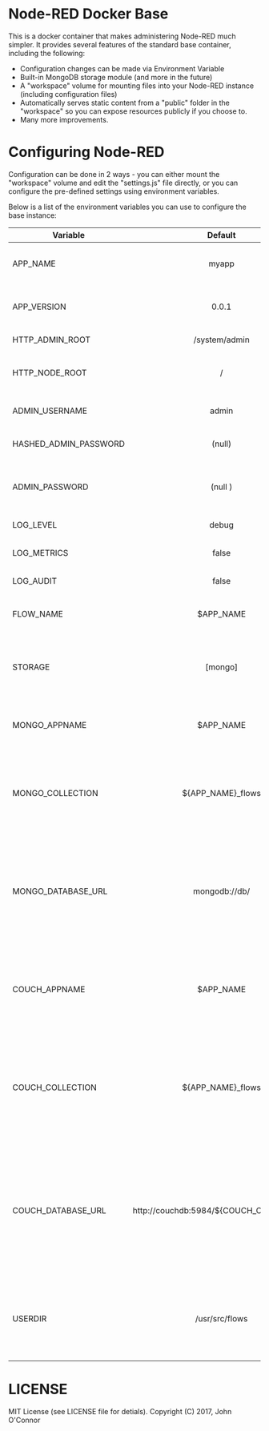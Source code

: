 Node-RED Docker Base
=======
This is a docker container that makes administering Node-RED much simpler.  It provides several features of the standard base container, including the following:
* Configuration changes can be made via Environment Variable
* Built-in MongoDB storage module (and more in the future)
* A "workspace" volume for mounting files into your Node-RED instance (including configuration files)
* Automatically serves static content from a "public" folder in the "workspace" so you can expose resources publicly if you choose to.
* Many more improvements.

# Configuring Node-RED
Configuration can be done in 2 ways - you can either mount the "workspace" volume and edit the "settings.js" file directly, or you can configure the pre-defined settings using environment variables.

Below is a list of the environment variables you can use to configure the base instance:

| Variable  | Default           | Possible Options  | Short Description |
| ------------- |:-------------:| -----:| ------:|
| APP_NAME      | myapp | Any string | Gives your application a name in the system.  Used to generate default flow file names and other funn stuff.
| APP_VERSION      | 0.0.1      |   <major>.<minor>.<patch> | Allows you to specify a version number for your application.  Useful when debugging.
| HTTP_ADMIN_ROOT | /system/admin      |    Any valid absolute path name | Specify which path the flow editor will be served from
| HTTP_NODE_ROOT | /      |    Any valid absolute path name | Specify which path will the the base path for all URL's specified in a Node-RED node.
| ADMIN_USERNAME | admin      |    any valid unix username | The admin username you'll use to log into the system (uses basic auth)
| HASHED_ADMIN_PASSWORD | (null)      |  bcrypt hash of the users password | Sets the admin password for your login - stored as a bcrypt hash
| ADMIN_PASSWORD | (null )      |    Any Valid Password | (deprecated) Sets the  admin password for your login.  For better security, use the HASHED_ADMIN_PASSWORD instead.
| LOG_LEVEL | debug      |   [fatal\|error\| warn\|info\|debug\|trace\|]  | Specify how granular you want the logs to be
| LOG_METRICS | false      |   [true\|false] | If true, logs out metrics data as well as the given log level data
| LOG_AUDIT | false     |    [true\|false] | if true, logs out audit trail data as well as the given log info.
| FLOW_NAME | $APP_NAME     |    Any valid string  | Provides the name for the flow file if using flat-file / JSON storage to store your flows
| STORAGE | [mongo] | Currently only mongo or nothing | If empty, this will store flows in the /usr/src/flows volume.  If "mongo" and at LEAST the MONGO_DATABASE_URL is set, will store flows in a mongo database.
| MONGO_APPNAME | $APP_NAME     |    Any valid string | Gives a name to this application in MongoDB. Allows you to store multiple node-red flows within the same MongoDB collection.
| MONGO_COLLECTION | ${APP_NAME}_flows     |    Any valid MongoDB collection name | Specifies which MongoDB collection to store the flows in for this application.  Defaults to the name of your application with _flows afterward, so by default all applications store their flows in a different collection. 
| MONGO_DATABASE_URL | mongodb://db/ |    Any valid MongoDB connection string | Specifies a connection string for connecting to MongoDB.  By default, assumes there is a linked container with a service called "db" running MongoDB.  This can be changed to any valid MongoDB database connection string, and can be used with ?ssl and ?replset options.
| COUCH_APPNAME | $APP_NAME | Any valid string | Gives a name to this application in CouchDB. Allows you to store multiple node-red flows within the same CouchDB collection.  If storage method is POUCH, then this also the name of the application in PouchDB.
| COUCH_COLLECTION | ${APP_NAME}_flows | Any valid CouchDB collection name | Specifies which CouchDB or PouchDB collection to store the flows in for this application.  Defaults to the name of your application with _flows afterward, so by default all applications store their flows in a different collection.  If you're using PouchDB, this is also the name of the Pouch DB file.
| COUCH_DATABASE_URL | http://couchdb:5984/${COUCH_COLLECTION} | Any Valid URI or CouchDB connection string | Specifies a connection string for connecting to CouchDB.  By default, assumes there is a linked container with a service called "couchdb" running Couch.  This can be changed to any valid CouchDB database connection string.  If the STORAGE variable is POUCH, then this is the path of the CouchDB database that PouchDB syncs with.
| USERDIR | /usr/src/flows | Any absolute path (URI) | Specifies the location in the file system that installed nodes and flows will be saved.  Mount this in a persistent storage area to make installed modules and saved flows persist across instances

# LICENSE
MIT License (see LICENSE file for detials).  Copyright (C) 2017, John O'Connor



